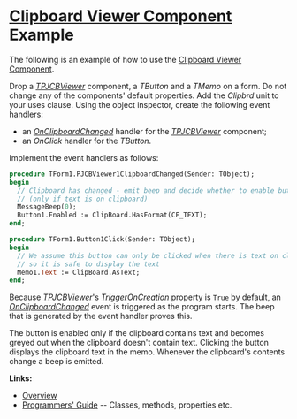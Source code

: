 # [Clipboard Viewer Component](../index.md) Example

The following is an example of how to use the [Clipboard Viewer Component](./Overview.md).

Drop a [_TPJCBViewer_](./API/TPJCBViewer.md) component, a _TButton_ and a _TMemo_ on a form. Do not change any of the components' default properties. Add the _Clipbrd_ unit to your uses clause. Using the object inspector, create the following event handlers:

* an [_OnClipboardChanged_](./API/TPJCBViewer-OnClipboardChanged.md) handler for the [_TPJCBViewer_](./API/TPJCBViewer.md) component;
* an _OnClick_ handler for the _TButton_.

Implement the event handlers as follows:

```pascal
procedure TForm1.PJCBViewer1ClipboardChanged(Sender: TObject);
begin
  // Clipboard has changed - emit beep and decide whether to enable button
  // (only if text is on clipboard)
  MessageBeep(0);
  Button1.Enabled := ClipBoard.HasFormat(CF_TEXT);
end;

procedure TForm1.Button1Click(Sender: TObject);
begin
  // We assume this button can only be clicked when there is text on clipboard,
  // so it is safe to display the text
  Memo1.Text := ClipBoard.AsText;
end;
```

Because [_TPJCBViewer_](./API/TPJCBViewer.md)'s [_TriggerOnCreation_](./API/TPJCBViewer-TriggerOnCreation.md) property is `True` by default, an [_OnClipboardChanged_](./API/TPJCBViewer-OnClipboardChanged.md) event is triggered as the program starts. The beep that is generated by the event handler proves this.

The button is enabled only if the clipboard contains text and becomes greyed out when the clipboard doesn't contain text. Clicking the button displays the clipboard text in the memo. Whenever the clipboard's contents change a beep is emitted.

**Links:**

* [Overview](./Overview.md)
* [Programmers' Guide](./API.md) -- Classes, methods, properties etc.
